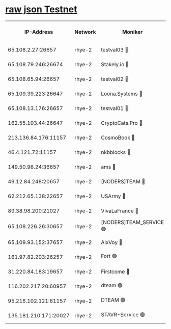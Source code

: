 
[raw json Testnet](https://rpc-check.quickt.stavr.tech/quickt/rpc-quickt-result.json)
=


<table><tr><th>IP-Address</th><th>Network</th><th>Moniker</th><th>Latest Block Height</th><th>Earliest Block Height</th><th>Catching Up</th><th>Tx Index</th><th>Voting Power</th><th>Scan Time</th></tr><tr><td>65.108.2.27:26657</td><td>rhye-2</td><td>testval03 🔴</td><td>464359</td><td>1</td><td>False</td><td>on</td><td>11002050</td><td>2024-01-23T03:24:04.001536212UTC</td></tr><tr><td>65.108.79.246:26674</td><td>rhye-2</td><td>Stakely.io 🔴</td><td>464360</td><td>1</td><td>False</td><td>on</td><td>10010</td><td>2024-01-23T03:24:08.517705514UTC</td></tr><tr><td>65.108.65.94:26657</td><td>rhye-2</td><td>testval02 🔴</td><td>464361</td><td>1</td><td>False</td><td>on</td><td>11002050</td><td>2024-01-23T03:24:11.514792049UTC</td></tr><tr><td>65.109.39.223:26647</td><td>rhye-2</td><td>Loona.Systems 🔴</td><td>464361</td><td>1</td><td>False</td><td>off</td><td>86949</td><td>2024-01-23T03:24:14.322496101UTC</td></tr><tr><td>65.108.13.176:26657</td><td>rhye-2</td><td>testval01 🔴</td><td>464361</td><td>1</td><td>False</td><td>on</td><td>13082010</td><td>2024-01-23T03:24:15.170529444UTC</td></tr><tr><td>162.55.103.44:26647</td><td>rhye-2</td><td>CryptoCats.Pro 🔴</td><td>464367</td><td>1</td><td>False</td><td>off</td><td>9999</td><td>2024-01-23T03:24:47.814853462UTC</td></tr><tr><td>213.136.84.176:11157</td><td>rhye-2</td><td>CosmoBook 🔴</td><td>464365</td><td>65301</td><td>False</td><td>off</td><td>1528057</td><td>2024-01-23T03:24:41.348602477UTC</td></tr><tr><td>46.4.121.72:11157</td><td>rhye-2</td><td>nkbblocks 🔴</td><td>464358</td><td>70101</td><td>False</td><td>off</td><td>81491</td><td>2024-01-23T03:23:55.624418270UTC</td></tr><tr><td>149.50.96.24:36657</td><td>rhye-2</td><td>ams 🔴</td><td>464364</td><td>133501</td><td>False</td><td>on</td><td>10786</td><td>2024-01-23T03:24:30.757825915UTC</td></tr><tr><td>49.12.84.248:20657</td><td>rhye-2</td><td>[NODERS]TEAM 🔴</td><td>464364</td><td>146001</td><td>False</td><td>on</td><td>59690</td><td>2024-01-23T03:24:28.305247003UTC</td></tr><tr><td>62.212.65.138:22657</td><td>rhye-2</td><td>USArmy 🔴</td><td>464359</td><td>198001</td><td>False</td><td>on</td><td>59069</td><td>2024-01-23T03:24:02.997012562UTC</td></tr><tr><td>89.38.98.200:21027</td><td>rhye-2</td><td>VivaLaFrance 🔴</td><td>464358</td><td>220501</td><td>False</td><td>off</td><td>10000</td><td>2024-01-23T03:23:58.083662208UTC</td></tr><tr><td>65.108.226.26:30657</td><td>rhye-2</td><td>[NODERS]TEAM_SERVICE 🟢</td><td>464361</td><td>241501</td><td>False</td><td>on</td><td>0</td><td>2024-01-23T03:24:14.702217060UTC</td></tr><tr><td>65.109.93.152:37657</td><td>rhye-2</td><td>AlxVoy 🔴</td><td>464359</td><td>315173</td><td>False</td><td>on</td><td>143351</td><td>2024-01-23T03:24:00.586161680UTC</td></tr><tr><td>161.97.82.203:26257</td><td>rhye-2</td><td>Fort 🟢</td><td>464358</td><td>330438</td><td>False</td><td>on</td><td>0</td><td>2024-01-23T03:23:55.317979642UTC</td></tr><tr><td>31.220.84.183:19657</td><td>rhye-2</td><td>Firstcome 🔴</td><td>464359</td><td>409501</td><td>False</td><td>off</td><td>724902</td><td>2024-01-23T03:24:03.581763729UTC</td></tr><tr><td>116.202.217.20:60957</td><td>rhye-2</td><td>dteam 🟢</td><td>464361</td><td>421794</td><td>False</td><td>on</td><td>0</td><td>2024-01-23T03:24:11.909480348UTC</td></tr><tr><td>95.216.102.121:61157</td><td>rhye-2</td><td>DTEAM 🟢</td><td>464360</td><td>459001</td><td>False</td><td>on</td><td>0</td><td>2024-01-23T03:24:08.943104224UTC</td></tr><tr><td>135.181.210.171:20027</td><td>rhye-2</td><td>STAVR-Service 🟢</td><td>464363</td><td>460501</td><td>False</td><td>on</td><td>0</td><td>2024-01-23T03:24:25.805209080UTC</td></tr></table>